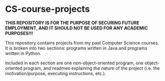 # CS-course-projects

**THIS REPOSITORY IS FOR THE PURPOSE OF SECURING FUTURE EMPLOYMENT, AND IT SHOULD NOT BE USED FOR ANY ACADEMIC PURPOSES!!!**

This repository contains projects from my past Computer Science courses. It is broken into two sections: programs written in Java and programs written in Python.

Included in each section are one non-object-oriented program, one object-oriented program, and readmes explaining the nature of the project (i.e. the motivation/purpose, executing instructions, etc.).
